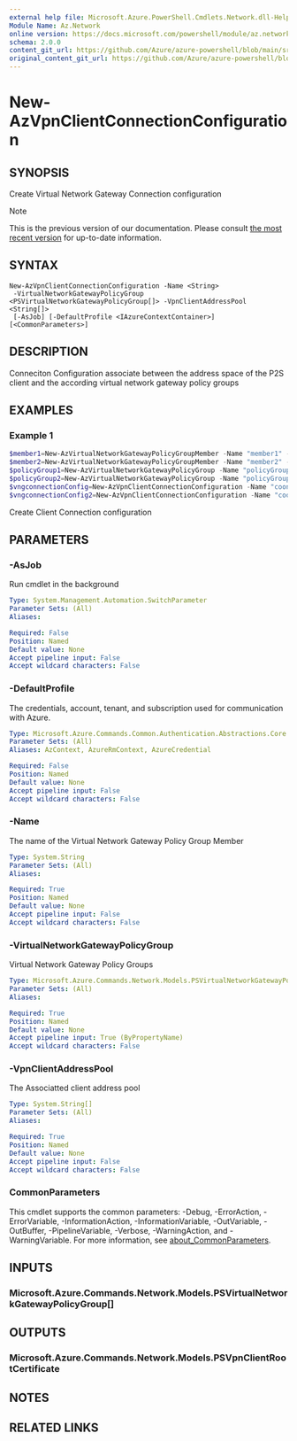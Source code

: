 ```yaml
---
external help file: Microsoft.Azure.PowerShell.Cmdlets.Network.dll-Help.xml
Module Name: Az.Network
online version: https://docs.microsoft.com/powershell/module/az.network/new-azvpnclientconfiguration
schema: 2.0.0
content_git_url: https://github.com/Azure/azure-powershell/blob/main/src/Network/Network/help/New-AzVpnClientConnectionConfiguration.md
original_content_git_url: https://github.com/Azure/azure-powershell/blob/main/src/Network/Network/help/New-AzVpnClientConnectionConfiguration.md
---
```


# New-AzVpnClientConnectionConfiguration

## SYNOPSIS
Create Virtual Network Gateway Connection configuration

> [!NOTE]
>This is the previous version of our documentation. Please consult [the most recent version](/powershell/module/az.network/new-azvpnclientconnectionconfiguration) for up-to-date information.

## SYNTAX

```
New-AzVpnClientConnectionConfiguration -Name <String>
 -VirtualNetworkGatewayPolicyGroup <PSVirtualNetworkGatewayPolicyGroup[]> -VpnClientAddressPool <String[]>
 [-AsJob] [-DefaultProfile <IAzureContextContainer>] [<CommonParameters>]
```

## DESCRIPTION
Conneciton Configuration associate between the address space of the P2S client and the according virtual network gateway policy groups 

## EXAMPLES

### Example 1
```powershell
$member1=New-AzVirtualNetworkGatewayPolicyGroupMember -Name "member1" -AttributeType "CertificateGroupId" -AttributeValue "ab"
$member2=New-AzVirtualNetworkGatewayPolicyGroupMember -Name "member2" -AttributeType "CertificateGroupId" -AttributeValue "cd"
$policyGroup1=New-AzVirtualNetworkGatewayPolicyGroup -Name "policyGroup1" -Priority 0 -DefaultPolicyGroup  -PolicyMember $member1
$policyGroup2=New-AzVirtualNetworkGatewayPolicyGroup -Name "policyGroup2" -Priority 10 -PolicyMember $member2
$vngconnectionConfig=New-AzVpnClientConnectionConfiguration -Name "coonfig1" -VirtualNetworkGatewayPolicyGroup $policyGroup1 -VpnClientAddressPool "192.168.10.0/24" 
$vngconnectionConfig2=New-AzVpnClientConnectionConfiguration -Name "coonfig2" -VirtualNetworkGatewayPolicyGroup $policyGroup2 -VpnClientAddressPool "192.168.20.0/24" 
```

Create Client Connection configuration

## PARAMETERS

### -AsJob
Run cmdlet in the background

```yaml
Type: System.Management.Automation.SwitchParameter
Parameter Sets: (All)
Aliases:

Required: False
Position: Named
Default value: None
Accept pipeline input: False
Accept wildcard characters: False
```

### -DefaultProfile
The credentials, account, tenant, and subscription used for communication with Azure.

```yaml
Type: Microsoft.Azure.Commands.Common.Authentication.Abstractions.Core.IAzureContextContainer
Parameter Sets: (All)
Aliases: AzContext, AzureRmContext, AzureCredential

Required: False
Position: Named
Default value: None
Accept pipeline input: False
Accept wildcard characters: False
```

### -Name
The name of the Virtual Network Gateway Policy Group Member

```yaml
Type: System.String
Parameter Sets: (All)
Aliases:

Required: True
Position: Named
Default value: None
Accept pipeline input: False
Accept wildcard characters: False
```

### -VirtualNetworkGatewayPolicyGroup
Virtual Network Gateway Policy Groups

```yaml
Type: Microsoft.Azure.Commands.Network.Models.PSVirtualNetworkGatewayPolicyGroup[]
Parameter Sets: (All)
Aliases:

Required: True
Position: Named
Default value: None
Accept pipeline input: True (ByPropertyName)
Accept wildcard characters: False
```

### -VpnClientAddressPool
The Associatted client address pool

```yaml
Type: System.String[]
Parameter Sets: (All)
Aliases:

Required: True
Position: Named
Default value: None
Accept pipeline input: False
Accept wildcard characters: False
```

### CommonParameters
This cmdlet supports the common parameters: -Debug, -ErrorAction, -ErrorVariable, -InformationAction, -InformationVariable, -OutVariable, -OutBuffer, -PipelineVariable, -Verbose, -WarningAction, and -WarningVariable. For more information, see [about_CommonParameters](http://go.microsoft.com/fwlink/?LinkID=113216).

## INPUTS

### Microsoft.Azure.Commands.Network.Models.PSVirtualNetworkGatewayPolicyGroup[]

## OUTPUTS

### Microsoft.Azure.Commands.Network.Models.PSVpnClientRootCertificate

## NOTES

## RELATED LINKS

